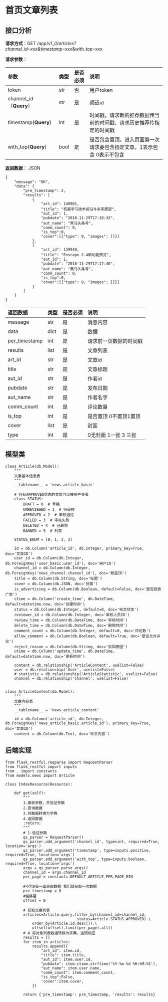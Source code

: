 # 首页文章列表

## 接口分析

**请求方式**：GET /app/v1\__0/articles?channel\_id=xxx&timestamp_=xxx&_with\_top_=xxx

**请求参数**：

| 参数 | 类型 | 是否必须 | 说明 |
| :--- | :--- | :--- | :--- |
| token | str | 否 | 用户token |
| channel\_id（**Query**） | str | 是 | 频道id |
| timestamp\(**Query**\) | int | 是 | 时间戳，请求新的推荐数据传当前的时间戳，请求历史推荐传指定的时间戳 |
| with\_top\(**Query**\) | bool | 是 | 是否包含置顶。进入页面第一次请求要包含指定文章，1表示包含 0表示不包含 |

**返回数据**： JSON

```
{
    "message": "OK",
    "data": {
        "pre_timestamp": 2,
        "results": [
            {
                "art_id": 140901,
                "title": "机器学习技术前沿与未来展望",
                "aut_id": 1,
                "pubdate": "2018-11-29T17:18:33",
                "aut_name": "黑马头条号",
                "comm_count": 0,
                "is_top":0,
                "cover":[{"type": 0, "images": []}]
            },
            {
                "art_id": 139940,
                "title": "Enscape 2.4新功能预览",
                "aut_id": 1,
                "pubdate": "2018-11-29T17:17:46",
                "aut_name": "黑马头条号",
                "comm_count": 0,
                "is_top":0,
                "cover":[{"type": 0, "images": []}]
            }
        ]
    }
}
```

| 返回数据 | 类型 | 是否必须 | 说明 |
| :--- | :--- | :--- | :--- |
| message | str | 是 | 消息内容 |
| data | dict | 是 | 数据 |
| per\_timestamp | int | 是 | 请求前一页数据的时间戳 |
| results | list | 是 | 文章列表 |
| art\_id | str | 是 | 文章id |
| title | str | 是 | 文章标题 |
| aut\_id | str | 是 | 作者id |
| pubdate | str | 是 | 发布日期 |
| aut\_name | str | 是 | 作者名字 |
| comm\_count | int | 是 | 评论数量 |
| is\_top | int | 是 | 是否置顶 0不置顶1置顶 |
| cover | list | 是 | 封面 |
| type | int | 是 | 0无封面 1一张 3 三张 |

## 模型类

```
class Article(db.Model):
    """
    文章基本信息表
    """
    __tablename__ = 'news_article_basic'

    # 只有APPROVED状态的文章可以被用户查看
    class STATUS:
        DRAFT = 0  # 草稿
        UNREVIEWED = 1  # 待审核
        APPROVED = 2  # 审核通过
        FAILED = 3  # 审核失败
        DELETED = 4  # 已删除
        BANNED = 5  # 封禁

    STATUS_ENUM = [0, 1, 2, 3]

    id = db.Column('article_id', db.Integer, primary_key=True,  doc='文章ID')
    user_id = db.Column(db.Integer, db.ForeignKey('user_basic.user_id'), doc='用户ID')
    channel_id = db.Column(db.Integer, db.ForeignKey('news_channel.channel_id'), doc='频道ID')
    title = db.Column(db.String, doc='标题')
    cover = db.Column(db.JSON, doc='封面')
    is_advertising = db.Column(db.Boolean, default=False, doc='是否投放广告')
    ctime = db.Column('create_time', db.DateTime, default=datetime.now, doc='创建时间')
    status = db.Column(db.Integer, default=0, doc='帖文状态')
    reviewer_id = db.Column(db.Integer, doc='审核人员ID')
    review_time = db.Column(db.DateTime, doc='审核时间')
    delete_time = db.Column(db.DateTime, doc='删除时间')
    comment_count = db.Column(db.Integer, default=0, doc='评论数')
    allow_comment = db.Column(db.Boolean, default=True, doc='是否允许评论')
    reject_reason = db.Column(db.String, doc='驳回原因')
    utime = db.Column('update_time', db.DateTime, default=datetime.now, doc='更新时间')

    content = db.relationship('ArticleContent', uselist=False)
    user = db.relationship('User', uselist=False)
    # statistic = db.relationship('ArticleStatistic', uselist=False)
    channel = db.relationship('Channel', uselist=False)


class ArticleContent(db.Model):
    """
    文章内容表
    """
    __tablename__ = 'news_article_content'

    id = db.Column('article_id', db.Integer, db.ForeignKey('news_article_basic.article_id'), primary_key=True, doc='文章ID')
    content = db.Column(db.Text, doc='帖文内容')
```

## 后端实现

```
from flask_restful.reqparse import RequestParser
from flask_restful import inputs
from . import constants
from models.news import Article

class IndexResource(Resource):

    def get(self):
        """
        1.接收参数，并验证参数
        2.查询数据
        3.将数据转换为字典
        4.返回数据
        :return:
        """
        # 1.验证参数
        qs_parser = RequestParser()
        qs_parser.add_argument('channel_id', type=int, required=True, location='args')
        qs_parser.add_argument('timestamp', type=inputs.positive, required=True, location='args')
        qs_parser.add_argument('with_top', type=inputs.boolean, required=True, location='args')
        args = qs_parser.parse_args()
        channel_id = args.channel_id
        per_page = constants.DEFAULT_ARTICLE_PER_PAGE_MIN

        #不为0会一直获取数据 我们就获取一次数据
        pre_timestamp = 0
        #偏移量
        offset = 0

        # 获取文章列表
        articles=Article.query.filter_by(channel_id=channel_id,
                                status=Article.STATUS.APPROVED).\
            order_by(Article.id.desc()).\
            offset(offset).limit(per_page).all()
        # 4.将对象列表数据转换为字典，返回相应
        results = []
        for item in articles:
            results.append({
                "art_id": item.id,
                "title": item.title,
                "aut_id": item.user.id,
                "pubdate": item.ctime.strftime('%Y-%m-%d %H:%M:%S'),
                "aut_name": item.user.name,
                "comm_count": item.comment_count,
                "is_top":False,
                'cover':item.cover,
            })

        return {'pre_timestamp': pre_timestamp, 'results': results}

```



